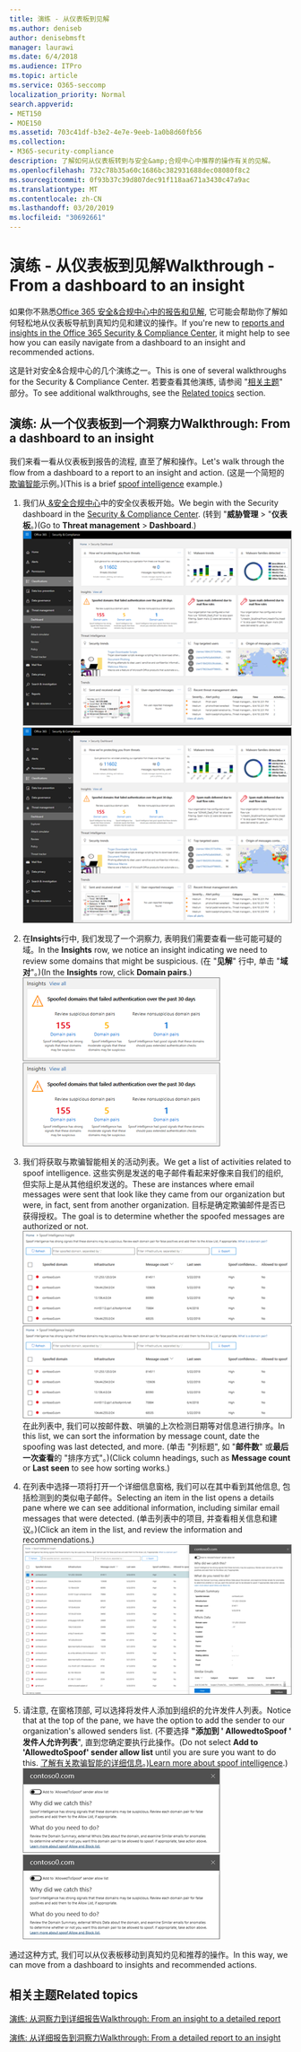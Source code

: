```yaml
---
title: 演练 - 从仪表板到见解
ms.author: deniseb
author: denisebmsft
manager: laurawi
ms.date: 6/4/2018
ms.audience: ITPro
ms.topic: article
ms.service: O365-seccomp
localization_priority: Normal
search.appverid:
- MET150
- MOE150
ms.assetid: 703c41df-b3e2-4e7e-9eeb-1a0b8d60fb56
ms.collection:
- M365-security-compliance
description: 了解如何从仪表板转到与安全&amp;合规中心中推荐的操作有关的见解。
ms.openlocfilehash: 732c78b35a60c1686bc382931688dec08080f8c2
ms.sourcegitcommit: 0f93b37c39d807dec91f118aa671a3430c47a9ac
ms.translationtype: MT
ms.contentlocale: zh-CN
ms.lasthandoff: 03/20/2019
ms.locfileid: "30692661"
---
```

# <a name="walkthrough---from-a-dashboard-to-an-insight"></a><span data-ttu-id="1cb88-103">演练 - 从仪表板到见解</span><span class="sxs-lookup"><span data-stu-id="1cb88-103">Walkthrough - From a dashboard to an insight</span></span>

<span data-ttu-id="1cb88-104">如果你不熟悉[Office 365 安全&amp;合规中心中的报告和见解](reports-and-insights-in-security-and-compliance.md), 它可能会帮助你了解如何轻松地从仪表板导航到真知灼见和建议的操作。</span><span class="sxs-lookup"><span data-stu-id="1cb88-104">If you're new to [reports and insights in the Office 365 Security &amp; Compliance Center](reports-and-insights-in-security-and-compliance.md), it might help to see how you can easily navigate from a dashboard to an insight and recommended actions.</span></span> 
  
<span data-ttu-id="1cb88-105">这是针对安全&amp;合规中心的几个演练之一。</span><span class="sxs-lookup"><span data-stu-id="1cb88-105">This is one of several walkthroughs for the Security &amp; Compliance Center.</span></span> <span data-ttu-id="1cb88-106">若要查看其他演练, 请参阅 "[相关主题](#related-topics)" 部分。</span><span class="sxs-lookup"><span data-stu-id="1cb88-106">To see additional walkthroughs, see the [Related topics](#related-topics) section.</span></span> 
  
## <a name="walkthrough-from-a-dashboard-to-an-insight"></a><span data-ttu-id="1cb88-107">演练: 从一个仪表板到一个洞察力</span><span class="sxs-lookup"><span data-stu-id="1cb88-107">Walkthrough: From a dashboard to an insight</span></span>

<span data-ttu-id="1cb88-108">我们来看一看从仪表板到报告的流程, 直至了解和操作。</span><span class="sxs-lookup"><span data-stu-id="1cb88-108">Let's walk through the flow from a dashboard to a report to an insight and action.</span></span> <span data-ttu-id="1cb88-109">(这是一个简短的[欺骗智能](learn-about-spoof-intelligence.md)示例。)</span><span class="sxs-lookup"><span data-stu-id="1cb88-109">(This is a brief [spoof intelligence](learn-about-spoof-intelligence.md) example.)</span></span> 
  
1. <span data-ttu-id="1cb88-110">我们从[ &amp;安全合规中心](https://protection.office.com)中的安全仪表板开始。</span><span class="sxs-lookup"><span data-stu-id="1cb88-110">We begin with the Security dashboard in the [Security &amp; Compliance Center](https://protection.office.com).</span></span> <span data-ttu-id="1cb88-111">(转到 "**威胁管理** \> "**仪表板**。)</span><span class="sxs-lookup"><span data-stu-id="1cb88-111">(Go to **Threat management** \> **Dashboard**.)</span></span><br><span data-ttu-id="1cb88-112">![在 "安全&amp;合规性中心" 中, \>选择 "威胁管理仪表板"](media/05a38660-eb13-4960-a266-11809c453d95.png)</span><span class="sxs-lookup"><span data-stu-id="1cb88-112">![In the Security &amp; Compliance Center, choose Threat management \> Dashboard](media/05a38660-eb13-4960-a266-11809c453d95.png)</span></span><br>
  
2. <span data-ttu-id="1cb88-113">在**Insights**行中, 我们发现了一个洞察力, 表明我们需要查看一些可能可疑的域。</span><span class="sxs-lookup"><span data-stu-id="1cb88-113">In the **Insights** row, we notice an insight indicating we need to review some domains that might be suspicious.</span></span> <span data-ttu-id="1cb88-114">(在 "**见解**" 行中, 单击 "**域对**"。)</span><span class="sxs-lookup"><span data-stu-id="1cb88-114">(In the **Insights** row, click **Domain pairs**.)</span></span><br><span data-ttu-id="1cb88-115">![Insights 行提到了潜在的欺骗问题](media/dd1d0cb3-3201-45d7-b41d-18a0944fe85d.png)</span><span class="sxs-lookup"><span data-stu-id="1cb88-115">![The Insights row mentions potential spoofing concerns](media/dd1d0cb3-3201-45d7-b41d-18a0944fe85d.png)</span></span><br>
  
3. <span data-ttu-id="1cb88-116">我们将获取与欺骗智能相关的活动列表。</span><span class="sxs-lookup"><span data-stu-id="1cb88-116">We get a list of activities related to spoof intelligence.</span></span> <span data-ttu-id="1cb88-117">这些实例是发送的电子邮件看起来好像来自我们的组织, 但实际上是从其他组织发送的。</span><span class="sxs-lookup"><span data-stu-id="1cb88-117">These are instances where email messages were sent that look like they came from our organization but were, in fact, sent from another organization.</span></span> <span data-ttu-id="1cb88-118">目标是确定欺骗邮件是否已获得授权。</span><span class="sxs-lookup"><span data-stu-id="1cb88-118">The goal is to determine whether the spoofed messages are authorized or not.</span></span><br><span data-ttu-id="1cb88-119">![欺骗性智能见解](media/a2e2b4fd-0c1e-499f-8401-cf3089da82fa.png)</span><span class="sxs-lookup"><span data-stu-id="1cb88-119">![Spoof intelligence insights](media/a2e2b4fd-0c1e-499f-8401-cf3089da82fa.png)</span></span><br><span data-ttu-id="1cb88-120">在此列表中, 我们可以按邮件数、哄骗的上次检测日期等对信息进行排序。</span><span class="sxs-lookup"><span data-stu-id="1cb88-120">In this list, we can sort the information by message count, date the spoofing was last detected, and more.</span></span> <span data-ttu-id="1cb88-121">(单击 "列标题", 如 "**邮件数**" 或**最后一次查看**的 "排序方式"。)</span><span class="sxs-lookup"><span data-stu-id="1cb88-121">(Click column headings, such as **Message count** or **Last seen** to see how sorting works.)</span></span> 
    
4. <span data-ttu-id="1cb88-122">在列表中选择一项将打开一个详细信息窗格, 我们可以在其中看到其他信息, 包括检测到的类似电子邮件。</span><span class="sxs-lookup"><span data-stu-id="1cb88-122">Selecting an item in the list opens a details pane where we can see additional information, including similar email messages that were detected.</span></span> <span data-ttu-id="1cb88-123">(单击列表中的项目, 并查看相关信息和建议。)</span><span class="sxs-lookup"><span data-stu-id="1cb88-123">(Click an item in the list, and review the information and recommendations.)</span></span><br>![选择项目时将打开一个详细信息窗格](media/7ad1faa5-6ca2-474e-a609-eb275e0a8e59.png)<br>
  
5. <span data-ttu-id="1cb88-125">请注意, 在窗格顶部, 可以选择将发件人添加到组织的允许发件人列表。</span><span class="sxs-lookup"><span data-stu-id="1cb88-125">Notice that at the top of the pane, we have the option to add the sender to our organization's allowed senders list.</span></span> <span data-ttu-id="1cb88-126">(不要选择 **"添加到 ' AllowedtoSpoof ' 发件人允许列表**", 直到您确定要执行此操作。</span><span class="sxs-lookup"><span data-stu-id="1cb88-126">(Do not select **Add to 'AllowedtoSpoof' sender allow list** until you are sure you want to do this.</span></span> <span data-ttu-id="1cb88-127">[了解有关欺骗智能的详细信息](learn-about-spoof-intelligence.md)。)</span><span class="sxs-lookup"><span data-stu-id="1cb88-127">[Learn more about spoof intelligence](learn-about-spoof-intelligence.md).)</span></span><br><span data-ttu-id="1cb88-128">![您可以授权发件人](media/caf0c20a-6047-486d-8060-5a229a3de49f.png)</span><span class="sxs-lookup"><span data-stu-id="1cb88-128">![You can authorize a sender](media/caf0c20a-6047-486d-8060-5a229a3de49f.png)</span></span>
  
<span data-ttu-id="1cb88-129">通过这种方式, 我们可以从仪表板移动到真知灼见和推荐的操作。</span><span class="sxs-lookup"><span data-stu-id="1cb88-129">In this way, we can move from a dashboard to insights and recommended actions.</span></span>
  
## <a name="related-topics"></a><span data-ttu-id="1cb88-130">相关主题</span><span class="sxs-lookup"><span data-stu-id="1cb88-130">Related topics</span></span>

[<span data-ttu-id="1cb88-131">演练: 从洞察力到详细报告</span><span class="sxs-lookup"><span data-stu-id="1cb88-131">Walkthrough: From an insight to a detailed report</span></span>](from-an-insight-to-a-detailed-report.md)
  
[<span data-ttu-id="1cb88-132">演练: 从详细报告到洞察力</span><span class="sxs-lookup"><span data-stu-id="1cb88-132">Walkthrough: From a detailed report to an insight</span></span>](from-a-detailed-report-to-an-insight.md)
  

